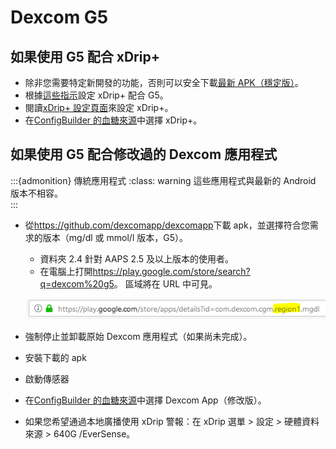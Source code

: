 # Dexcom G5

## 如果使用 G5 配合 xDrip+

-   除非您需要特定新開發的功能，否則可以安全下載[最新 APK（穩定版）](https://xdrip-plus-updates.appspot.com/stable/xdrip-plus-latest.apk)。
-   根據[這些指示](https://navid200.github.io/xDrip/docs/G5-Recommended-Settings.html)設定 xDrip+ 配合 G5。
-   閱讀[xDrip+ 設定頁面](../Configuration/xdrip.md)來設定 xDrip+。
-   在[ConfigBuilder 的血糖來源](../Configuration/Config-Builder.md#bg-source)中選擇 xDrip+。

## 如果使用 G5 配合修改過的 Dexcom 應用程式

:::{admonition} 傳統應用程式 :class: warning 這些應用程式與最新的 Android 版本不相容。  
:::

-   從<https://github.com/dexcomapp/dexcomapp>下載 apk，並選擇符合您需求的版本（mg/dl 或 mmol/l 版本，G5）。

    -   資料夾 2.4 針對 AAPS 2.5 及以上版本的使用者。
    -   在電腦上打開<https://play.google.com/store/search?q=dexcom%20g5>。 區域將在 URL 中可見。

    ![Dexcom G5 URL 中的區域](../images/DexcomG5regionURL.PNG)

-   強制停止並卸載原始 Dexcom 應用程式（如果尚未完成）。

-   安裝下載的 apk

-   啟動傳感器

- 在[ConfigBuilder 的血糖來源](../Configuration/Config-Builder.md#bg-source)中選擇 Dexcom App（修改版）。

-   如果您希望通過本地廣播使用 xDrip 警報：在 xDrip 選單 > 設定 > 硬體資料來源 > 640G /EverSense。
